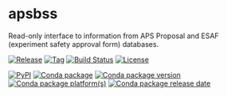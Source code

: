 # apsbss

Read-only interface to information from APS Proposal and ESAF (experiment safety
approval form) databases.

[![Release](https://img.shields.io/github/release/BCDA-APS/apsbss.svg)](https://github.com/BCDA-APS/apsbss/releases)
[![Tag](https://img.shields.io/github/tag/BCDA-APS/apsbss.svg)](https://github.com/BCDA-APS/apsbss/tags)
[![Build Status](https://img.shields.io/github/workflow/status/BCDA-APS/apsbss/Unit%20Tests)](https://github.com/BCDA-APS/apsbss/actions?query=workflow%3A%22Unit+Tests%22+branch%3Amain)
[![License](https://anaconda.org/aps-anl-tag/apsbss/badges/license.svg)](https://anaconda.org/aps-anl-tag/apsbss)

[![PyPI](https://img.shields.io/pypi/v/apsbss.svg)](https://pypi.python.org/pypi/apsbss)
[![Conda package](https://anaconda.org/aps-anl-tag/apsbss/badges/installer/conda.svg)](https://conda.anaconda.org/prjemian)
[![Conda package version](https://anaconda.org/aps-anl-tag/apsbss/badges/version.svg)](https://anaconda.org/aps-anl-tag/apsbss)
[![Conda package platform(s)](https://anaconda.org/aps-anl-tag/apsbss/badges/platforms.svg)](https://anaconda.org/aps-anl-tag/apsbss)
[![Conda package release date](https://anaconda.org/aps-anl-tag/apsbss/badges/latest_release_date.svg)](https://anaconda.org/aps-anl-tag/apsbss)
